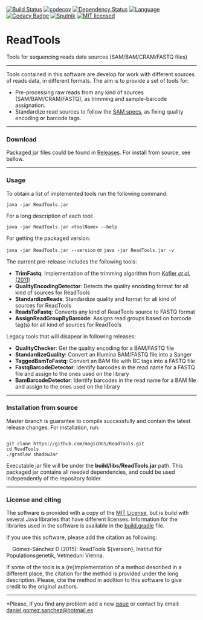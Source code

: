 [![Build Status](https://travis-ci.org/magicDGS/ReadTools.svg?branch=master)](https://travis-ci.org/magicDGS/ReadTools)
[![codecov](https://codecov.io/gh/magicDGS/ReadTools/branch/master/graph/badge.svg)](https://codecov.io/gh/magicDGS/ReadTools)
[![Dependency Status](https://www.versioneye.com/user/projects/58821329e25f59003995102e/badge.svg?style=flat-square)](https://www.versioneye.com/user/projects/58821329e25f59003995102e)
[![Language](http://img.shields.io/badge/language-java-brightgreen.svg)](https://www.java.com/)
[![Codacy Badge](https://api.codacy.com/project/badge/Grade/dd842750e7a74112870a5156a24a8cbf)](https://www.codacy.com/app/daniel-gomez-sanchez/ReadTools?utm_source=github.com&amp;utm_medium=referral&amp;utm_content=magicDGS/ReadTools&amp;utm_campaign=Badge_Grade)
[![Sputnik](https://sputnik.ci/conf/badge)](https://sputnik.ci/app#/builds/magicDGS/ReadTools)
[![MIT licensed](https://img.shields.io/badge/license-MIT-blue.svg)](https://opensource.org/licenses/MIT)

# ReadTools

Tools for sequencing reads data sources (SAM/BAM/CRAM/FASTQ files)

---

Tools contained in this software are develop for work with different sources of reads data, in different formats. The aim is to provide a set of tools for:

- Pre-processing raw reads from any kind of sources (SAM/BAM/CRAM/FASTQ), as trimming and sample-barcode assignation.
- Standardize read sources to follow the [SAM specs](http://samtools.github.io/hts-specs/), as fixing quality encoding or barcode tags.

---

### Download

Packaged jar files could be found in [Releases](https://github.com/magicDGS/ReadTools/releases). For install from source, see bellow.

---

### Usage

To obtain a list of implemented tools run the following command:

`java -jar ReadTools.jar`

For a long description of each tool:

`java -jar ReadTools.jar <toolName> --help`

For getting the packaged version:

`java -jar ReadTools.jar --version` or `java -jar ReadTools.jar -v`

The current pre-release includes the following tools:

* __TrimFastq__: Implementation of the trimming algorithm from [Kofler _et al._ (2011)](http://journals.plos.org/plosone/article?id=10.1371/journal.pone.0015925)
* __QualityEncodingDetector__: Detects the quality encoding format for all kind of sources for ReadTools
* __StandardizeReads__: Standardize quality and format for all kind of sources for ReadTools
* __ReadsToFastq__: Converts any kind of ReadTools source to FASTQ format
* __AssignReadGroupByBarcode__: Assigns read groups based on barcode tag(s) for all kind of sources for ReadTools

Legacy tools that will disapear in following releases:
* __QualityChecker__: Get the quality encoding for a BAM/FASTQ file
* __StandardizeQuality__: Convert an Illumina BAM/FASTQ file into a Sanger
* __TaggedBamToFastq__: Convert an BAM file with BC tags into a FASTQ file
* __FastqBarcodeDetector__: Identify barcodes in the read name for a FASTQ file and assign to the ones used on the library
* __BamBarcodeDetector__:	Identify barcodes in the read name for a BAM file and assign to the ones used on the library

---

### Installation from source

Master branch is guarantee to compile successfully and contain the latest release changes. For installation, run:

```

git clone https://github.com/magicDGS/ReadTools.git
cd ReadTools
./gradlew shadowJar

```

Executable jar file will be under the __build/libs/ReadTools.jar__ path. This packaged jar contains all needed dependencies, and could be used independently of the repository folder.

---

### License and citing

The software is provided with a copy of the [MIT License](http://opensource.org/licenses/MIT), but is build with several Java libraries that have different licenses. Information for the libraries used in the software is available in the [build.gradle](https://github.com/magicDGS/ReadTools/blob/master/build.gradle) file.

If you use this software, please add the citation as following:

&nbsp;&nbsp;&nbsp;&nbsp;Gómez-Sánchez D (2015): ReadTools ${version}, Institut für Populationsgenetik, Vetmeduni Vienna.

If some of the tools is a (re)implementation of a method described in a different place, the citation for the method is provided under the long description. Please, cite the method in addition to this software to give credit to the original authors.

---
*Please, if you find any problem add a new [issue](https://github.com/magicDGS/ReadTools/issues) or contact by email: <daniel.gomez.sanchez@hotmail.es>
